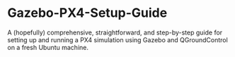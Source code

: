 # Gazebo-PX4-Setup-Guide
A (hopefully) comprehensive, straightforward, and step-by-step guide for setting up and running a PX4 simulation using Gazebo and QGroundControl on a fresh Ubuntu machine.
